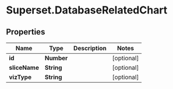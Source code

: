 # Superset.DatabaseRelatedChart

## Properties
Name | Type | Description | Notes
------------ | ------------- | ------------- | -------------
**id** | **Number** |  | [optional] 
**sliceName** | **String** |  | [optional] 
**vizType** | **String** |  | [optional] 
